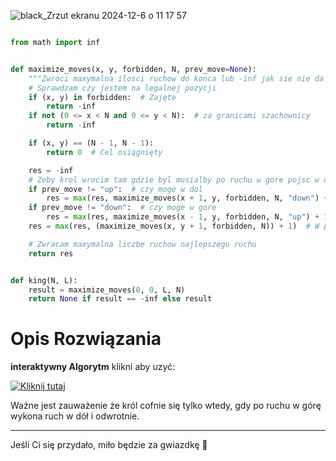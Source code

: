 ![black_Zrzut ekranu 2024-12-6 o 11 17 57](https://github.com/user-attachments/assets/0f7f8dc4-7234-4497-b068-a64a40a563d0)

```python

from math import inf


def maximize_moves(x, y, forbidden, N, prev_move=None):
    """Zwroci maxymalna ilosci ruchow do konca lub -inf jak sie nie da dotrzec do konca"""
    # Sprawdzam czy jestem na legalnej pozycji
    if (x, y) in forbidden:  # Zajęte
        return -inf
    if not (0 <= x < N and 0 <= y < N):  # za granicami szachownicy
        return -inf

    if (x, y) == (N - 1, N - 1):
        return 0  # Cel osiągnięty

    res = -inf
    # Zeby krol wrocim tam gdzie byl musialby po ruchu w gore pojsc w dol lub na odwrot
    if prev_move != "up":  # czy moge w dol
        res = max(res, maximize_moves(x + 1, y, forbidden, N, "down") + 1)
    if prev_move != "down":  # czy moge w gore
        res = max(res, maximize_moves(x - 1, y, forbidden, N, "up") + 1)
    res = max(res, (maximize_moves(x, y + 1, forbidden, N)) + 1)  # W prawo

    # Zwracam maxymalna liczbe ruchow najlepszego ruchu
    return res


def king(N, L):
    result = maximize_moves(0, 0, L, N)
    return None if result == -inf else result
```



    
# Opis Rozwiązania
**interaktywny Algorytm** klikni aby uzyć:

[![Kliknij tutaj](https://github.com/user-attachments/assets/e3804eb4-a103-40eb-8f67-a0b01250e2f3)](https://gieras.pl/asrt/wdi/2022a3)


Ważne jest zauważenie że król cofnie się tylko wtedy, gdy po ruchu w górę wykona ruch w dół i odwrotnie.






---
Jeśli Ci się przydało, miło będzie za gwiazdkę 🤝
